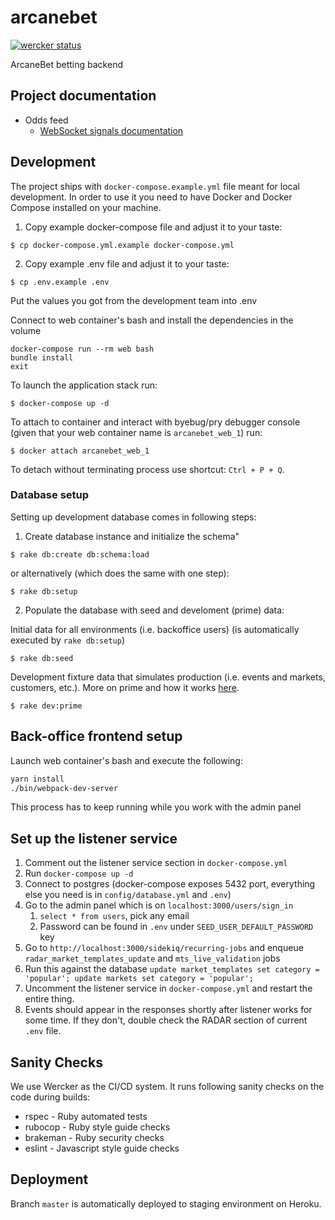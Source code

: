 # arcanebet

[![wercker status](https://app.wercker.com/status/bd58fc9e4800e174aa4a6a9216d83d0c/s/master "wercker status")](https://app.wercker.com/project/byKey/bd58fc9e4800e174aa4a6a9216d83d0c)

ArcaneBet betting backend

## Project documentation

- Odds feed
    - [WebSocket signals documentation](docs/odds-feed/websocket-emits.md)


## Development

The project ships with `docker-compose.example.yml` file meant for local development. In order to use it you need to have Docker and Docker Compose installed on your machine.

1. Copy example docker-compose file and adjust it to your taste:

```
$ cp docker-compose.yml.example docker-compose.yml
```

2. Copy example .env file and adjust it to your taste:

```
$ cp .env.example .env
```

Put the values you got from the development team into .env

Connect to web container's bash and install the dependencies in the volume
```
docker-compose run --rm web bash
bundle install
exit
```

To launch the application stack run:

```
$ docker-compose up -d
```

To attach to container and interact with byebug/pry debugger console (given that your web container name is `arcanebet_web_1`) run:

```
$ docker attach arcanebet_web_1
```

To detach without terminating process use shortcut: `Ctrl + P + Q`.

### Database setup

Setting up development database comes in following steps:

1. Create database instance and initialize the schema"

```
$ rake db:create db:schema:load
```

or alternatively (which does the same with one step):

```
$ rake db:setup
```

2. Populate the database with seed and develoment (prime) data:

Initial data for all environments (i.e. backoffice users) (is automatically executed by `rake db:setup`)

```
$ rake db:seed
```

Development fixture data that simulates production (i.e. events and markets, customers, etc.). More on prime and how it works [here](prime.md).

```
$ rake dev:prime
```

## Back-office frontend setup
Launch web container's bash and execute the following:

```bash
yarn install
./bin/webpack-dev-server
```

This process has to keep running while you work with the admin panel

## Set up the listener service
1. Comment out the listener service section in `docker-compose.yml`
2. Run `docker-compose up -d`
3. Connect to postgres (docker-compose exposes 5432 port, everything else you need is in `config/database.yml` and `.env`)
4. Go to the admin panel which is on `localhost:3000/users/sign_in`
    1. `select * from users`, pick any email
    2. Password can be found in `.env` under `SEED_USER_DEFAULT_PASSWORD` key
5. Go to `http://localhost:3000/sidekiq/recurring-jobs` and enqueue `radar_market_templates_update` and `mts_live_validation` jobs
6. Run this against the database
`
update market_templates set category = 'popular'; update markets set category = 'popular';
`
7. Uncomment the listener service in `docker-compose.yml` and restart the entire thing.
8. Events should appear in the responses shortly after listener works for some time. If they don't, double check the RADAR section of current `.env` file.

## Sanity Checks

We use Werсker as the CI/CD system. It runs following sanity checks on the code during builds:

- rspec - Ruby automated tests
- rubocop - Ruby style guide checks
- brakeman - Ruby security checks
- eslint - Javascript style guide checks

## Deployment

Branch `master` is automatically deployed to staging environment on Heroku.
